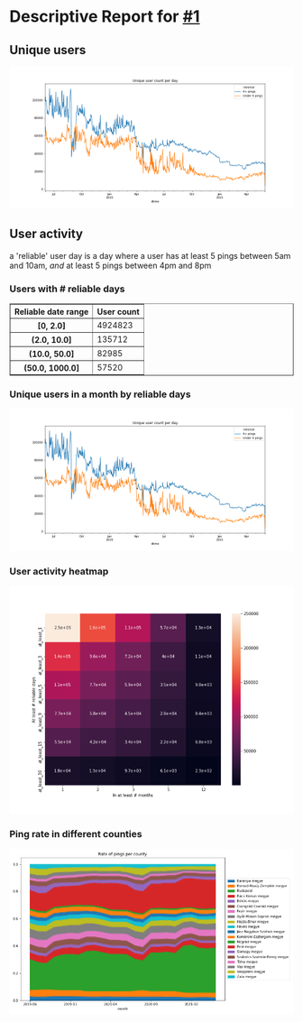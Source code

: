 # Descriptive Report for [#1](https://github.com/sscu-budapest/mobility/issues/1)

## Unique users

![img-1](../figures/upd.png)


## User activity

a 'reliable' user day is a day where a user has at least 5 pings between 5am and 10am, *and* at least 5 pings between 4pm and 8pm

### Users with # reliable days

<table border="1" class="dataframe">
  <thead>
    <tr style="text-align: right;">
      <th>Reliable date range</th>
      <th>User count</th>
    </tr>
  </thead>
  <tbody>
    <tr>
      <th>[0, 2.0]</th>
      <td>4924823</td>
    </tr>
    <tr>
      <th>(2.0, 10.0]</th>
      <td>135712</td>
    </tr>
    <tr>
      <th>(10.0, 50.0]</th>
      <td>82985</td>
    </tr>
    <tr>
      <th>(50.0, 1000.0]</th>
      <td>57520</td>
    </tr>
  </tbody>
</table>

### Unique users in a month by reliable days

![img-upm](../figures/upd.png)

### User activity heatmap

![img-hmap](../figures/uhmap.png)


### Ping rate in different counties

![img-county](../figures/county-rate.png)
